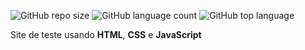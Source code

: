 ![GitHub repo size](https://img.shields.io/github/repo-size/Felipe-Santos97/Site-Bro)
![GitHub language count](https://img.shields.io/github/languages/count/Felipe-Santos97/Site-Bro)
![GitHub top language](https://img.shields.io/github/languages/top/Felipe-Santos97/Site-Bro?label=HTML)

Site  de teste usando **HTML**, **CSS** e **JavaScript**
 
